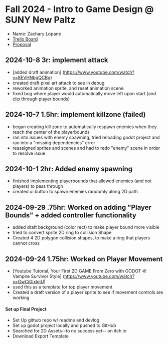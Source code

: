 # Fall 2024 - Intro to Game Design @ SUNY New Paltz
* Name: Zachary Lopane
* [Trello Board](https://trello.com/b/mR0VP2jR/final-project-todo)
* [Proposal](https://sunynp-my.sharepoint.com/:b:/g/personal/lopanez1_newpaltz_edu/EUyNeUgwA89Eg0DhCEoWlqMBaKKF7h58ouXLQZuGPFgYVA?e=D5vsW4)

## 2024-10-8 3r: implement attack
* [added draft animation] (https://www.youtube.com/watch?v=8EVHNbgQCBg)
* created draft pixel art attack to see in debug
* reworked animation sprite, and reset animation scene
* fixed bug where player would automatically move left upon start (and clip through player bounds)

## 2024-10-7 1.5hr: implement killzone (failed)
* began creating kill zone to automatically respawn enemies when they reach the center of the playerbounds
* ran into issues with enemy spawning, tried reloading godot project and ran into a "missing dependencies" error
* reassigned sprites and scenes and had to redo "enemy" scene in order to resolve issue

## 2024-10-1 2hr: Added enemy spawning
* finished implementing playerbounds that allowed enemies (and not players) to pass through
* created ui button to spawn enemies randomly along 2D path

## 2024-09-29 .75hr: Worked on adding "Player Bounds" + added controller functionality
* added draft background (color rect) to make player bound more visible
* tried to convert sprite 2D ring to collision Shape
* Created 4 2D polygon collision shapes, to make a ring that players cannot cross

## 2024-09-24 1.75hr: Worked on Player Movement
* [Youtube Tutorial, Your First 2D GAME From Zero with GODOT 4! Vampire Survivor Style] (https://www.youtube.com/watch?v=GwCiGixlqiU)
* used this as a template for top player movement 
* Created a draft version of a player sprite to see if movement controls are working
#### Set up Final Project
* Set Up github repo w/ readme and devlog
* Set up godot project locally and pushed to GitHub 
* Searched for 2D Assets--to no success yet-- on itch.io
* Download Export Template






